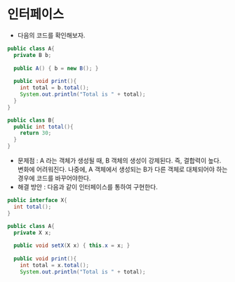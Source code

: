 인터페이스
=======
* 다음의 코드를 확인해보자.
```java
public class A{
  private B b;
  
  public A() { b = new B(); }
  
  public void print(){
    int total = b.total();
    System.out.println("Total is " + total);
  }
}
```
```java
public class B{
  public int total(){
    return 30;
  }
}
```

* 문제점 : A 라는 객체가 생성될 때, B 객체의 생성이 강제된다. 즉, 결합력이 높다. 변화에 어려워진다. 나중에, A 객체에서 생성되는 B가 다른 객체로 대체되어야 하는 경우에 코드를 바꾸어야한다.
* 해결 방안 : 다음과 같이 인터페이스를 통하여 구현한다.

```java
public interface X{
  int total();
}
```
```java
public class A{
  private X x;
  
  public void setX(X x) { this.x = x; }
  
  public void print(){
    int total = x.total();
    System.out.println("Total is " + total);
```
